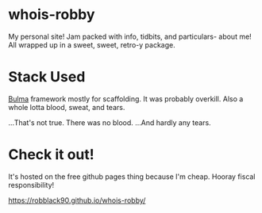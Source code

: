# whois-robby
My personal site! Jam packed with info, tidbits, and particulars- about me! All wrapped up in a sweet, sweet, retro-y package.

# Stack Used
[Bulma](https://docs.mongodb.com/manual/installation/) framework mostly for scaffolding. It was probably overkill. Also a whole lotta blood, sweat, and tears. 

...That's not true. There was no blood. ...And hardly any tears.


# Check it out!
It's hosted on the free github pages thing because I'm cheap. Hooray fiscal responsibility! 

https://robblack90.github.io/whois-robby/
